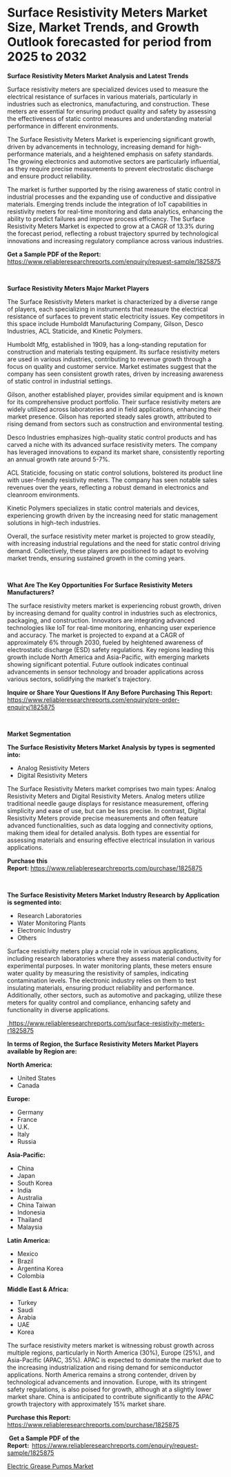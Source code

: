 <p><h1>Surface Resistivity Meters Market Size, Market Trends, and Growth Outlook forecasted for period from 2025 to 2032</h1></p><p><strong>Surface Resistivity Meters Market Analysis and Latest Trends</strong></p>
<p><p>Surface resistivity meters are specialized devices used to measure the electrical resistance of surfaces in various materials, particularly in industries such as electronics, manufacturing, and construction. These meters are essential for ensuring product quality and safety by assessing the effectiveness of static control measures and understanding material performance in different environments.</p><p>The Surface Resistivity Meters Market is experiencing significant growth, driven by advancements in technology, increasing demand for high-performance materials, and a heightened emphasis on safety standards. The growing electronics and automotive sectors are particularly influential, as they require precise measurements to prevent electrostatic discharge and ensure product reliability. </p><p>The market is further supported by the rising awareness of static control in industrial processes and the expanding use of conductive and dissipative materials. Emerging trends include the integration of IoT capabilities in resistivity meters for real-time monitoring and data analytics, enhancing the ability to predict failures and improve process efficiency. The Surface Resistivity Meters Market is expected to grow at a CAGR of 13.3% during the forecast period, reflecting a robust trajectory spurred by technological innovations and increasing regulatory compliance across various industries.</p></p>
<p><strong>Get a Sample PDF of the Report:&nbsp;</strong> <a href="https://www.reliableresearchreports.com/enquiry/request-sample/1825875?utm_campaign=12&utm_medium=2&utm_source=Github&utm_content=ia&utm_term=09042025&utm_id=surface-resistivity-meters">https://www.reliableresearchreports.com/enquiry/request-sample/1825875</a></p>
<p>&nbsp;</p>
<p><strong>Surface Resistivity Meters Major Market Players</strong></p>
<p><p>The Surface Resistivity Meters market is characterized by a diverse range of players, each specializing in instruments that measure the electrical resistance of surfaces to prevent static electricity issues. Key competitors in this space include Humboldt Manufacturing Company, Gilson, Desco Industries, ACL Staticide, and Kinetic Polymers.</p><p>Humboldt Mfg, established in 1909, has a long-standing reputation for construction and materials testing equipment. Its surface resistivity meters are used in various industries, contributing to revenue growth through a focus on quality and customer service. Market estimates suggest that the company has seen consistent growth rates, driven by increasing awareness of static control in industrial settings.</p><p>Gilson, another established player, provides similar equipment and is known for its comprehensive product portfolio. Their surface resistivity meters are widely utilized across laboratories and in field applications, enhancing their market presence. Gilson has reported steady sales growth, attributed to rising demand from sectors such as construction and environmental testing.</p><p>Desco Industries emphasizes high-quality static control products and has carved a niche with its advanced surface resistivity meters. The company has leveraged innovations to expand its market share, consistently reporting an annual growth rate around 5-7%. </p><p>ACL Staticide, focusing on static control solutions, bolstered its product line with user-friendly resistivity meters. The company has seen notable sales revenues over the years, reflecting a robust demand in electronics and cleanroom environments.</p><p>Kinetic Polymers specializes in static control materials and devices, experiencing growth driven by the increasing need for static management solutions in high-tech industries. </p><p>Overall, the surface resistivity meter market is projected to grow steadily, with increasing industrial regulations and the need for static control driving demand. Collectively, these players are positioned to adapt to evolving market trends, ensuring sustained growth in the coming years.</p></p>
<p>&nbsp;</p>
<p><strong>What Are The Key Opportunities For Surface Resistivity Meters Manufacturers?</strong></p>
<p><p>The surface resistivity meters market is experiencing robust growth, driven by increasing demand for quality control in industries such as electronics, packaging, and construction. Innovators are integrating advanced technologies like IoT for real-time monitoring, enhancing user experience and accuracy. The market is projected to expand at a CAGR of approximately 6% through 2030, fueled by heightened awareness of electrostatic discharge (ESD) safety regulations. Key regions leading this growth include North America and Asia-Pacific, with emerging markets showing significant potential. Future outlook indicates continual advancements in sensor technology and broader applications across various sectors, solidifying the market's trajectory.</p></p>
<p><strong>Inquire or Share Your Questions If Any Before Purchasing This Report:</strong> <a href="https://www.reliableresearchreports.com/enquiry/pre-order-enquiry/1825875?utm_campaign=12&utm_medium=2&utm_source=Github&utm_content=ia&utm_term=09042025&utm_id=surface-resistivity-meters">https://www.reliableresearchreports.com/enquiry/pre-order-enquiry/1825875</a></p>
<p>&nbsp;</p>
<p><strong>Market Segmentation</strong></p>
<p><strong>The Surface Resistivity Meters Market Analysis by types is segmented into:</strong></p>
<p><ul><li>Analog Resistivity Meters</li><li>Digital Resistivity Meters</li></ul></p>
<p><p>The Surface Resistivity Meters market comprises two main types: Analog Resistivity Meters and Digital Resistivity Meters. Analog meters utilize traditional needle gauge displays for resistance measurement, offering simplicity and ease of use, but can be less precise. In contrast, Digital Resistivity Meters provide precise measurements and often feature advanced functionalities, such as data logging and connectivity options, making them ideal for detailed analysis. Both types are essential for assessing materials and ensuring effective electrical insulation in various applications.</p></p>
<p><strong>Purchase this Report:&nbsp;</strong><a href="https://www.reliableresearchreports.com/purchase/1825875?utm_campaign=12&utm_medium=2&utm_source=Github&utm_content=ia&utm_term=09042025&utm_id=surface-resistivity-meters">https://www.reliableresearchreports.com/purchase/1825875</a></p>
<p>&nbsp;</p>
<p><strong>The Surface Resistivity Meters Market Industry Research by Application is segmented into:</strong></p>
<p><ul><li>Research Laboratories</li><li>Water Monitoring Plants</li><li>Electronic Industry</li><li>Others</li></ul></p>
<p><p>Surface resistivity meters play a crucial role in various applications, including research laboratories where they assess material conductivity for experimental purposes. In water monitoring plants, these meters ensure water quality by measuring the resistivity of samples, indicating contamination levels. The electronic industry relies on them to test insulating materials, ensuring product reliability and performance. Additionally, other sectors, such as automotive and packaging, utilize these meters for quality control and compliance, enhancing safety and functionality in diverse applications.</p></p>
<p><a href="https://www.reliableresearchreports.com/surface-resistivity-meters-r1825875?utm_campaign=12&utm_medium=2&utm_source=Github&utm_content=ia&utm_term=09042025&utm_id=surface-resistivity-meters">&nbsp;https://www.reliableresearchreports.com/surface-resistivity-meters-r1825875</a></p>
<p><strong>In terms of Region, the Surface Resistivity Meters Market Players available by Region are:</strong></p>
<p>
    <p> <strong> North America: </strong>
        <ul>
            <li>United States</li>
            <li>Canada</li>
        </ul>
        </p> 
    <p> <strong> Europe: </strong>
        <ul>
            <li>Germany</li>
            <li>France</li>
            <li>U.K.</li>
            <li>Italy</li>
            <li>Russia</li>
        </ul>
        </p> 
    <p> <strong> Asia-Pacific: </strong>
        <ul>
            <li>China</li>
            <li>Japan</li>
            <li>South Korea</li>
            <li>India</li>
            <li>Australia</li>
            <li>China Taiwan</li>
            <li>Indonesia</li>
            <li>Thailand</li>
            <li>Malaysia</li>
        </ul>
        </p> 
    <p> <strong> Latin America: </strong>
        <ul>
            <li>Mexico</li>
            <li>Brazil</li>
            <li>Argentina Korea</li>
            <li>Colombia</li>
        </ul>
        </p> 
    <p> <strong> Middle East & Africa: </strong>
        <ul>
            <li>Turkey</li>
            <li>Saudi</li>
            <li>Arabia</li>
            <li>UAE</li>
            <li>Korea</li>
        </ul>
    </p>
    </p>
<p><p>The surface resistivity meters market is witnessing robust growth across multiple regions, particularly in North America (30%), Europe (25%), and Asia-Pacific (APAC, 35%). APAC is expected to dominate the market due to the increasing industrialization and rising demand for semiconductor applications. North America remains a strong contender, driven by technological advancements and innovation. Europe, with its stringent safety regulations, is also poised for growth, although at a slightly lower market share. China is anticipated to contribute significantly to the APAC growth trajectory with approximately 15% market share.</p></p>
<p><strong>Purchase this Report: </strong><a href="https://www.reliableresearchreports.com/purchase/1825875?utm_campaign=12&utm_medium=2&utm_source=Github&utm_content=ia&utm_term=09042025&utm_id=surface-resistivity-meters">https://www.reliableresearchreports.com/purchase/1825875</a></p>
<p>&nbsp;<strong>Get a Sample PDF of the Report:&nbsp;&nbsp;</strong><a href="https://www.reliableresearchreports.com/enquiry/request-sample/1825875?utm_campaign=12&utm_medium=2&utm_source=Github&utm_content=ia&utm_term=09042025&utm_id=surface-resistivity-meters">https://www.reliableresearchreports.com/enquiry/request-sample/1825875</a></p>
<p><strong></strong></p>
<p><p><a href="https://github.com/pupekironim/Market-Research-Report-List-1/blob/main/electric-grease-pumps-market.md?utm_campaign=12&utm_medium=2&utm_source=Github&utm_content=ia&utm_term=09042025&utm_id=surface-resistivity-meters">Electric Grease Pumps Market</a></p></p>